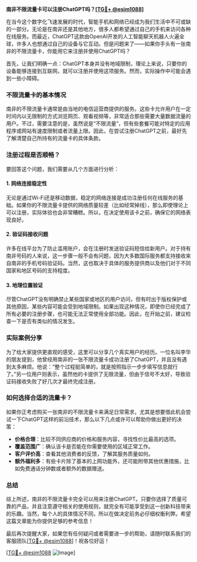 **南非不限流量卡可以注册ChatGPT吗？[[TG💪+ @esim1088](https://t.me/s/esim1088)]**

在当今这个数字化飞速发展的时代，智能手机和网络已经成为我们生活中不可或缺的一部分。无论是在南非还是其他地方，很多人都希望通过自己的手机来访问各种在线服务。而最近，ChatGPT这款由OpenAI开发的人工智能聊天机器人火遍全球，许多人也想通过自己的设备与它互动。但是问题来了——如果你手头有一张南非的不限流量卡，你能用它来注册并使用ChatGPT吗？

首先，让我们明确一点：ChatGPT本身并没有地域限制，理论上来说，只要你的设备能够连接到互联网，就可以注册并使用这项服务。然而，实际操作中可能会遇到一些小障碍。

### 不限流量卡的基本情况

南非的不限流量卡通常是由当地的电信运营商提供的服务。这些卡允许用户在一定时间内以无限制的方式浏览网页、观看视频等，非常适合那些需要大量数据流量的用户。不过，需要注意的是，虽然说是“不限流量”，但有些套餐可能对特定的应用程序或网站有速度限制或者流量上限。因此，在尝试注册ChatGPT之前，最好先了解清楚自己所持有的流量卡的具体条款。

### 注册过程是否顺畅？

要回答这个问题，我们需要从几个方面进行分析：

#### 1. 网络连接稳定性
无论是通过Wi-Fi还是移动数据，稳定的网络连接是成功注册任何在线服务的基础。如果你的不限流量卡提供的网络质量较差（比如经常掉线），那么即使理论上可以注册，实际体验也会非常糟糕。所以，在决定使用该卡之前，确保它的网络表现良好。

#### 2. 验证码接收问题
许多在线平台为了防止滥用账户，会在注册时发送验证码短信给新用户。对于持有南非号码的人来说，这一步骤一般不会有问题，因为大多数国际服务都支持接收来自南非的手机号码验证码。当然，这也取决于具体的服务提供商以及他们对于不同国家和地区号码的支持程度。

#### 3. 地理位置验证
尽管ChatGPT没有明确禁止某些国家或地区的用户访问，但有时出于版权保护或其他原因，某些内容可能会受到地域限制。如果出现这种情况，即使你已经完成了所有必要的注册步骤，也可能无法正常使用全部功能。因此，在开始之前，建议检查一下是否有类似的情况发生。

### 实际案例分享

为了给大家提供更直观的感受，这里可以分享几个真实用户的经历。一位名叫李华的朋友提到，他曾经用南非的一张不限流量卡成功注册了ChatGPT，并且没有遇到太多麻烦。他说：“整个过程挺简单的，就是按照指示一步步填写信息就行了。”另一位用户则表示，虽然他的卡提供了无限流量，但由于信号不太好，导致验证码接收失败了好几次才最终完成注册。

### 如何选择合适的流量卡？

如果你正考虑购买一张南非的不限流量卡来满足日常需求，尤其是想要借此机会尝试一下ChatGPT这样的前沿技术，那么以下几点或许可以帮助你做出更好的决策：

- **价格合理**：比较不同供应商的价格和服务内容，寻找性价比最高的选项。
- **覆盖范围广**：确认该卡是否能在你需要使用的区域正常工作。
- **客户评价高**：查看其他消费者的反馈，了解其服务质量如何。
- **额外福利多**：有些卡片除了基本的上网功能外，还可能附带其他优惠措施，比如免费通话分钟数或者额外的数据赠送。

### 总结

综上所述，南非的不限流量卡完全可以用来注册ChatGPT。只要你选择了质量可靠的产品，并且注意遵守相关的使用规则，就完全有可能享受到这一创新科技带来的乐趣。当然，每个人的具体情况不同，所以在做决定前务必仔细权衡利弊。希望这篇文章能为你提供足够的参考信息！

最后再次提醒大家，如果您有任何疑问或者需要进一步的帮助，请随时联系我们的客服团队[[TG💪+ @esim1088](https://t.me/s/esim1088)]！祝各位好运！

[[TG💪+ @esim1088](https://t.me/s/esim1088) ![Image](https://i.postimg.cc/4NQfJmqS/Snipaste-2025-05-13-00-14-12.png)]